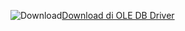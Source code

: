 ![Download](../ssdt/media/download.png)[Download di OLE DB Driver](../connect/oledb/download-oledb-driver-for-sql-server.md)
